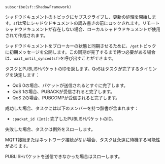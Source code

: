```
subscribe(sf::ShadowFramework)
```

シャドウドキュメントのトピックにサブスクライブし、更新の処理を開始します。`sf`は常にシャドウドキュメントの読み書きの前にロックされます。リモートシャドウドキュメントが存在しない場合、ローカルシャドウドキュメントが使用されて作成されます。

シャドウドキュメントをブローカーの状態と同期させるために、`/get`トピックに初期メッセージを公開します。この同期が完了するまで待つ必要がある場合は、`wait_until_synced(sf)`を呼び出すことができます。

タスクとPUBLISHパケットのIDを返します。QoSはタスクが完了するタイミングを決定します：

  * QoS 0の場合、パケットが送信されるとすぐに完了します。
  * QoS 1の場合、PUBACKが受信されると完了します。
  * QoS 2の場合、PUBCOMPが受信されると完了します。

成功した場合、タスクには以下のメンバーを持つ辞書が含まれます：

  * `:packet_id (Int)`: 完了したPUBLISHパケットのID。

失敗した場合、タスクは例外をスローします。

MQTT接続またはネットワーク接続がない場合、タスクは永遠に待機する可能性があります。

PUBLISHパケットを送信できなかった場合はスローします。
